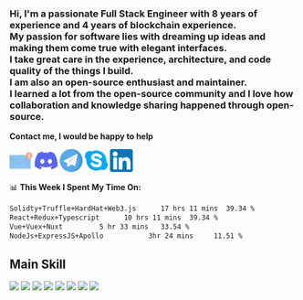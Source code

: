 <h3>
Hi, I'm a passionate Full Stack Engineer with 8 years of experience and 4 years of blockchain experience. <br/>
My passion for software lies with dreaming up ideas and making them come true with elegant interfaces. <br/>
I take great care in the experience, architecture, and code quality of the things I build.<br/>
I am also an open-source enthusiast and maintainer. <br/>
I learned a lot from the open-source community and I love how collaboration and knowledge sharing happened through open-source.
</h3>

**Contact me, I would be happy to help**  

<a href="mailto:albertomira1114@gmail.com"><img height="40" src="https://github.com/super1114/super1114/blob/main/email.svg"></a>
<a href="https://discordapp.com/users/889578494944763905"><img height="40" src="https://github.com/super1114/super1114/blob/main/discord.svg"></a>
<a href="https://t.me/albertomira1114"><img height="40" src="https://github.com/super1114/super1114/blob/main/telegram.svg"></a>
<a href="https://join.skype.com/invite/vKmiR32UIl8D"><img height="40" src="https://github.com/super1114/super1114/blob/main/skype.svg"></a>
<a href="https://www.linkedin.com/in/alberto-mira-96b8b0224"><img height="40" src="https://github.com/super1114/super1114/blob/main/linkedin.svg"></a>

📊 **This Week I Spent My Time On:**
<!--START_SECTION:waka-->
```text
Solidty+Truffle+HardHat+Web3.js      17 hrs 11 mins  39.34 % 
React+Redux+Typescript      10 hrs 11 mins  39.34 % 
Vue+Vuex+Nuxt         5 hr 33 mins   33.54 % 
NodeJs+ExpressJS+Apollo           3hr 24 mins     11.51 % 
```
<!--END_SECTION:waka-->

## Main Skill

![](https://img.shields.io/badge/Framework-React-informational?style=flat&logo=react&logoColor=white&color=3bac3a)
![](https://img.shields.io/badge/Framework-Vue-informational?style=flat&logo=vue.js&logoColor=white&color=3bac3a)
![](https://img.shields.io/badge/Framework-Quasar-informational?style=flat&logo=quasar&logoColor=white&color=3bac3a)
![](https://img.shields.io/badge/Language-JavaScript-informational?style=flat&logo=javascript&logoColor=white&color=3bac3a)
![](https://img.shields.io/badge/Language-TypeScript-informational?style=flat&logo=typescript&logoColor=white&color=3bac3a)
![](https://img.shields.io/badge/Database-MySQL-informational?style=flat&logo=mysql&logoColor=white&color=3bac3a)
![](https://img.shields.io/badge/Database-MongoDB-informational?style=flat&logo=mongodb&logoColor=white&color=3bac3a)
![](https://img.shields.io/badge/Cloud-AWS-informational?style=flat&logo=Amazon&logoColor=white&color=3bac3a)
